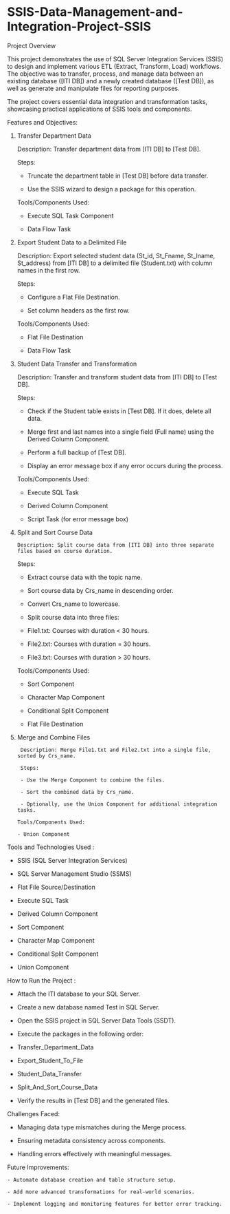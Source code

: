 # SSIS-Data-Management-and-Integration-Project-SSIS
Project Overview

This project demonstrates the use of SQL Server Integration Services (SSIS) to design and implement various ETL (Extract, Transform, Load) workflows. The objective was to transfer, process, and manage data between an existing database ([ITI DB]) and a newly created database ([Test DB]), as well as generate and manipulate files for reporting purposes.

The project covers essential data integration and transformation tasks, showcasing practical applications of SSIS tools and components.

Features and Objectives: 

1. Transfer Department Data
 
     Description: Transfer department data from [ITI DB] to [Test DB].

     Steps:
  
     - Truncate the department table in [Test DB] before data transfer.

     - Use the SSIS wizard to design a package for this operation.

     Tools/Components Used:

     - Execute SQL Task Component

     - Data Flow Task

2. Export Student Data to a Delimited File

      Description: Export selected student data (St_id, St_Fname, St_lname, St_address) from [ITI DB] to a delimited file (Student.txt) with column names in the first row.

      Steps:

      - Configure a Flat File Destination.

      - Set column headers as the first row.

     Tools/Components Used:

     - Flat File Destination

     - Data Flow Task

3. Student Data Transfer and Transformation

      Description: Transfer and transform student data from [ITI DB] to [Test DB].

      Steps:

      - Check if the Student table exists in [Test DB]. If it does, delete all data.

      - Merge first and last names into a single field (Full name) using the Derived Column Component.

      - Perform a full backup of [Test DB].

      - Display an error message box if any error occurs during the process.

     Tools/Components Used:

     - Execute SQL Task

     - Derived Column Component

     - Script Task (for error message box)

4. Split and Sort Course Data

       Description: Split course data from [ITI DB] into three separate files based on course duration.

      Steps:

      - Extract course data with the topic name.

      - Sort course data by Crs_name in descending order.

      - Convert Crs_name to lowercase.

      - Split course data into three files:

      - File1.txt: Courses with duration < 30 hours.

      - File2.txt: Courses with duration = 30 hours.

      - File3.txt: Courses with duration > 30 hours.

     Tools/Components Used:

     - Sort Component

     - Character Map Component

     - Conditional Split Component

     - Flat File Destination

5. Merge and Combine Files

        Description: Merge File1.txt and File2.txt into a single file, sorted by Crs_name.

        Steps:

        - Use the Merge Component to combine the files.

        - Sort the combined data by Crs_name.

        - Optionally, use the Union Component for additional integration tasks.

       Tools/Components Used:

       - Union Component

Tools and Technologies Used : 

   - SSIS (SQL Server Integration Services)

   - SQL Server Management Studio (SSMS)

   - Flat File Source/Destination

   - Execute SQL Task

   - Derived Column Component

   - Sort Component

   - Character Map Component

   - Conditional Split Component

   - Union Component

How to Run the Project :

   - Attach the ITI database to your SQL Server.

   - Create a new database named Test in SQL Server.

   - Open the SSIS project in SQL Server Data Tools (SSDT).

   - Execute the packages in the following order:

   - Transfer_Department_Data

   - Export_Student_To_File

   - Student_Data_Transfer

   - Split_And_Sort_Course_Data

   - Verify the results in [Test DB] and the generated files.

Challenges Faced:

   - Managing data type mismatches during the Merge process.

   - Ensuring metadata consistency across components.

   - Handling errors effectively with meaningful messages.

Future Improvements:

    - Automate database creation and table structure setup.

    - Add more advanced transformations for real-world scenarios.

    - Implement logging and monitoring features for better error tracking.

